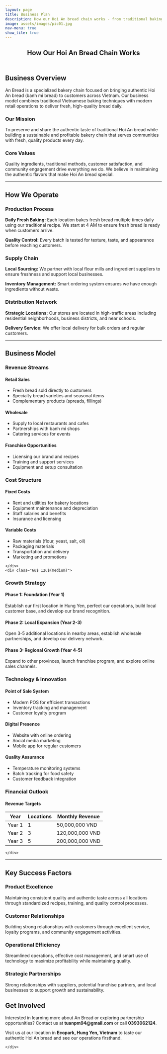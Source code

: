 ```yaml
---
layout: page
title: Business Plan
description: How our Hoi An bread chain works - from traditional baking to modern retail operations
image: assets/images/pic01.jpg
nav-menu: true
show_tile: true
---
```


<!-- Main -->
<div id="main" class="alt">

<!-- One -->
<section id="one">
	<div class="inner">
		<header class="major">
			<h1>How Our Hoi An Bread Chain Works</h1>
		</header>

<!-- Content -->
<h2 id="overview">Business Overview</h2>
<p>An Bread is a specialized bakery chain focused on bringing authentic Hoi An bread (banh mi bread) to customers across Vietnam. Our business model combines traditional Vietnamese baking techniques with modern retail operations to deliver fresh, high-quality bread daily.</p>

<div class="row">
	<div class="6u 12u$(small)">
		<h3>Our Mission</h3>
		<p>To preserve and share the authentic taste of traditional Hoi An bread while building a sustainable and profitable bakery chain that serves communities with fresh, quality products every day.</p>
	</div>
	<div class="6u$ 12u$(small)">
		<h3>Core Values</h3>
		<p>Quality ingredients, traditional methods, customer satisfaction, and community engagement drive everything we do. We believe in maintaining the authentic flavors that make Hoi An bread special.</p>
	</div>
</div>

<hr class="major" />

<!-- Operations -->
<h2 id="operations">How We Operate</h2>
<div class="row">
	<div class="4u 12u$(medium)">
		<h3>Production Process</h3>
		<p><strong>Daily Fresh Baking:</strong> Each location bakes fresh bread multiple times daily using our traditional recipe. We start at 4 AM to ensure fresh bread is ready when customers arrive.</p>
		<p><strong>Quality Control:</strong> Every batch is tested for texture, taste, and appearance before reaching customers.</p>
	</div>
	<div class="4u 12u$(medium)">
		<h3>Supply Chain</h3>
		<p><strong>Local Sourcing:</strong> We partner with local flour mills and ingredient suppliers to ensure freshness and support local businesses.</p>
		<p><strong>Inventory Management:</strong> Smart ordering system ensures we have enough ingredients without waste.</p>
	</div>
	<div class="4u$ 12u$(medium)">
		<h3>Distribution Network</h3>
		<p><strong>Strategic Locations:</strong> Our stores are located in high-traffic areas including residential neighborhoods, business districts, and near schools.</p>
		<p><strong>Delivery Service:</strong> We offer local delivery for bulk orders and regular customers.</p>
	</div>
</div>

<hr class="major" />

<!-- Business Model -->
<h2 id="business-model">Business Model</h2>

<div class="row 200%">
	<div class="6u 12u$(medium)">

<!-- Revenue Streams -->
<h3>Revenue Streams</h3>

<h4>Retail Sales</h4>
<ul>
	<li>Fresh bread sold directly to customers</li>
	<li>Specialty bread varieties and seasonal items</li>
	<li>Complementary products (spreads, fillings)</li>
</ul>

<h4>Wholesale</h4>
<ul>
	<li>Supply to local restaurants and cafes</li>
	<li>Partnerships with banh mi shops</li>
	<li>Catering services for events</li>
</ul>

<h4>Franchise Opportunities</h4>
<ul>
	<li>Licensing our brand and recipes</li>
	<li>Training and support services</li>
	<li>Equipment and setup consultation</li>
</ul>

<!-- Cost Structure -->
<h3>Cost Structure</h3>

<h4>Fixed Costs</h4>
<ul>
	<li>Rent and utilities for bakery locations</li>
	<li>Equipment maintenance and depreciation</li>
	<li>Staff salaries and benefits</li>
	<li>Insurance and licensing</li>
</ul>

<h4>Variable Costs</h4>
<ul>
	<li>Raw materials (flour, yeast, salt, oil)</li>
	<li>Packaging materials</li>
	<li>Transportation and delivery</li>
	<li>Marketing and promotions</li>
</ul>

	</div>
	<div class="6u$ 12u$(medium)">

<!-- Growth Strategy -->
<h3>Growth Strategy</h3>

<h4>Phase 1: Foundation (Year 1)</h4>
<p>Establish our first location in Hung Yen, perfect our operations, build local customer base, and develop our brand recognition.</p>

<h4>Phase 2: Local Expansion (Year 2-3)</h4>
<p>Open 3-5 additional locations in nearby areas, establish wholesale partnerships, and develop our delivery network.</p>

<h4>Phase 3: Regional Growth (Year 4-5)</h4>
<p>Expand to other provinces, launch franchise program, and explore online sales channels.</p>

<!-- Technology Integration -->
<h3>Technology & Innovation</h3>

<h4>Point of Sale System</h4>
<ul>
	<li>Modern POS for efficient transactions</li>
	<li>Inventory tracking and management</li>
	<li>Customer loyalty program</li>
</ul>

<h4>Digital Presence</h4>
<ul>
	<li>Website with online ordering</li>
	<li>Social media marketing</li>
	<li>Mobile app for regular customers</li>
</ul>

<h4>Quality Assurance</h4>
<ul>
	<li>Temperature monitoring systems</li>
	<li>Batch tracking for food safety</li>
	<li>Customer feedback integration</li>
</ul>

<!-- Financial Projections -->
<h3>Financial Outlook</h3>

<h4>Revenue Targets</h4>
<div class="table-wrapper">
	<table>
		<thead>
			<tr>
				<th>Year</th>
				<th>Locations</th>
				<th>Monthly Revenue</th>
			</tr>
		</thead>
		<tbody>
			<tr>
				<td>Year 1</td>
				<td>1</td>
				<td>50,000,000 VND</td>
			</tr>
			<tr>
				<td>Year 2</td>
				<td>3</td>
				<td>120,000,000 VND</td>
			</tr>
			<tr>
				<td>Year 3</td>
				<td>5</td>
				<td>200,000,000 VND</td>
			</tr>
		</tbody>
	</table>
</div>

	</div>
</div>

<hr class="major" />

<!-- Success Factors -->
<h2 id="success">Key Success Factors</h2>

<div class="row">
	<div class="6u 12u$(small)">
		<h3>Product Excellence</h3>
		<p>Maintaining consistent quality and authentic taste across all locations through standardized recipes, training, and quality control processes.</p>
	</div>
	<div class="6u$ 12u$(small)">
		<h3>Customer Relationships</h3>
		<p>Building strong relationships with customers through excellent service, loyalty programs, and community engagement activities.</p>
	</div>
</div>

<div class="row">
	<div class="6u 12u$(small)">
		<h3>Operational Efficiency</h3>
		<p>Streamlined operations, effective cost management, and smart use of technology to maximize profitability while maintaining quality.</p>
	</div>
	<div class="6u$ 12u$(small)">
		<h3>Strategic Partnerships</h3>
		<p>Strong relationships with suppliers, potential franchise partners, and local businesses to support growth and sustainability.</p>
	</div>
</div>

<!-- Contact Information -->
<h2 id="contact">Get Involved</h2>
<p>Interested in learning more about An Bread or exploring partnership opportunities? Contact us at <strong>tuanpm94@gmail.com</strong> or call <strong>0393062124</strong>.</p>

<p>Visit us at our location in <strong>Ecopark, Hung Yen, Vietnam</strong> to taste our authentic Hoi An bread and see our operations firsthand.</p>

	</div>
</section>

</div>